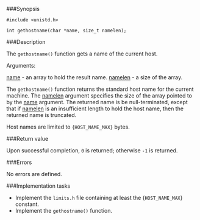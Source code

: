 ###Synopsis

`#include <unistd.h>`

`int gethostname(char *name, size_t namelen);`

###Description

The `gethostname()` function gets a name of the current host.

Arguments:
    
<u>name</u> - an array to hold the result name.
<u>namelen</u> - a size of the array.

The `gethostname()` function returns the standard host name for the current machine. The <u>namelen</u> argument specifies the size of the array pointed to by the <u>name</u> argument. The returned name is be null-terminated, except that if <u>namelen</u> is an insufficient length to hold the host name, then the returned name is truncated.

Host names are limited to `{HOST_NAME_MAX}` bytes.


###Return value

Upon successful completion, `0` is returned; otherwise  `-1` is returned.

###Errors

No errors are defined.

###Implementation tasks

* Implement the `limits.h` file containing at least the {`HOST_NAME_MAX`} constant.
* Implement the `gethostname()` function.